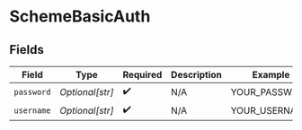# SchemeBasicAuth


## Fields

| Field              | Type               | Required           | Description        | Example            |
| ------------------ | ------------------ | ------------------ | ------------------ | ------------------ |
| `password`         | *Optional[str]*    | :heavy_check_mark: | N/A                | YOUR_PASSWORD      |
| `username`         | *Optional[str]*    | :heavy_check_mark: | N/A                | YOUR_USERNAME      |